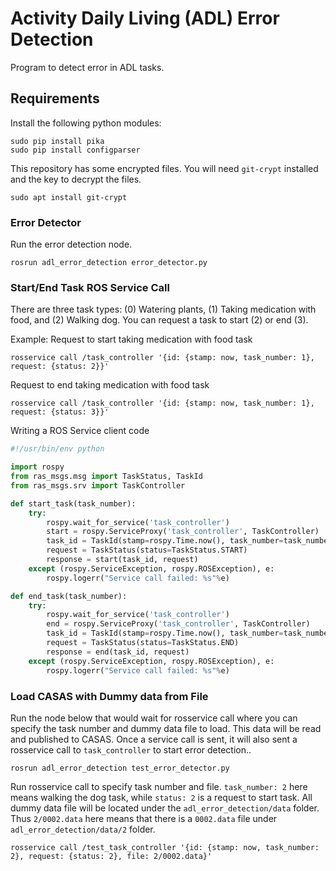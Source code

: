 # Activity Daily Living (ADL) Error Detection
Program to detect error in ADL tasks.

## Requirements
Install the following python modules:
```
sudo pip install pika
sudo pip install configparser
```

This repository has some encrypted files. You will need `git-crypt` installed and the key to decrypt the files.
```
sudo apt install git-crypt
```

### Error Detector
Run the error detection node.
```
rosrun adl_error_detection error_detector.py
```

### Start/End Task ROS Service Call
There are three task types: (0) Watering plants, (1) Taking medication with food, and (2) Walking dog. You can request a task to start (2) or end (3).

Example:
Request to start taking medication with food task
```
rosservice call /task_controller '{id: {stamp: now, task_number: 1}, request: {status: 2}}'
```

Request to end taking medication with food task
```
rosservice call /task_controller '{id: {stamp: now, task_number: 1}, request: {status: 3}}'
```

Writing a ROS Service client code
```python
#!/usr/bin/env python

import rospy
from ras_msgs.msg import TaskStatus, TaskId
from ras_msgs.srv import TaskController

def start_task(task_number):
    try:
        rospy.wait_for_service('task_controller')
        start = rospy.ServiceProxy('task_controller', TaskController)
        task_id = TaskId(stamp=rospy.Time.now(), task_number=task_number)
        request = TaskStatus(status=TaskStatus.START)
        response = start(task_id, request)
    except (rospy.ServiceException, rospy.ROSException), e:
        rospy.logerr("Service call failed: %s"%e)

def end_task(task_number):
    try:
        rospy.wait_for_service('task_controller')
        end = rospy.ServiceProxy('task_controller', TaskController)
        task_id = TaskId(stamp=rospy.Time.now(), task_number=task_number)
        request = TaskStatus(status=TaskStatus.END)
        response = end(task_id, request)
    except (rospy.ServiceException, rospy.ROSException), e:
        rospy.logerr("Service call failed: %s"%e)
```

### Load CASAS with Dummy data from File
Run the node below that would wait for rosservice call where you can specify the task number and dummy data file to load. This data will be read and published to CASAS. Once a service call is sent, it will also sent a rosservice call to `task_controller` to start error detection..
```
rosrun adl_error_detection test_error_detector.py
```

Run rosservice call to specify task number and file. `task_number: 2` here means walking the dog task, while `status: 2` is a request to start task. All dummy data file will be located under the `adl_error_detection/data` folder. Thus `2/0002.data` here means that there is a `0002.data` file under `adl_error_detection/data/2` folder.
```
rosservice call /test_task_controller '{id: {stamp: now, task_number: 2}, request: {status: 2}, file: 2/0002.data}'
```
